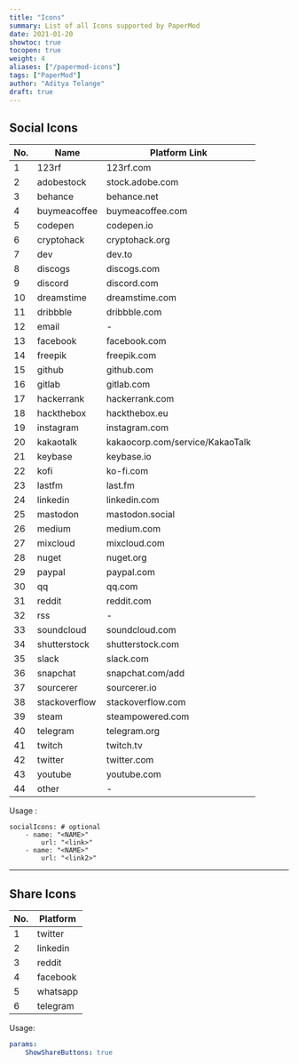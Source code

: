 ```yaml
---
title: "Icons"
summary: List of all Icons supported by PaperMod
date: 2021-01-20
showtoc: true
tocopen: true
weight: 4
aliases: ["/papermod-icons"]
tags: ["PaperMod"]
author: "Aditya Telange"
draft: true
---
```


## Social Icons

| No. | Name          | Platform Link                   |
| --- | ------------- | ------------------------------- |
| 1   | 123rf         | 123rf.com                       |
| 2   | adobestock    | stock.adobe.com                 |
| 3   | behance       | behance.net                     |
| 4   | buymeacoffee  | buymeacoffee.com                |
| 5   | codepen       | codepen.io                      |
| 6   | cryptohack    | cryptohack.org                  |
| 7   | dev           | dev.to                          |
| 8   | discogs       | discogs.com                     |
| 9   | discord       | discord.com                     |
| 10  | dreamstime    | dreamstime.com                  |
| 11  | dribbble      | dribbble.com                    |
| 12  | email         | -                               |
| 13  | facebook      | facebook.com                    |
| 14  | freepik       | freepik.com                     |
| 15  | github        | github.com                      |
| 16  | gitlab        | gitlab.com                      |
| 17  | hackerrank    | hackerrank.com                  |
| 18  | hackthebox    | hackthebox.eu                   |
| 19  | instagram     | instagram.com                   |
| 20  | kakaotalk     | kakaocorp.com/service/KakaoTalk |
| 21  | keybase       | keybase.io                      |
| 22  | kofi          | ko-fi.com                       |
| 23  | lastfm        | last.fm                         |
| 24  | linkedin      | linkedin.com                    |
| 25  | mastodon      | mastodon.social                 |
| 26  | medium        | medium.com                      |
| 27  | mixcloud      | mixcloud.com                    |
| 28  | nuget         | nuget.org                       |
| 29  | paypal        | paypal.com                      |
| 30  | qq            | qq.com                          |
| 31  | reddit        | reddit.com                      |
| 32  | rss           | -                               |
| 33  | soundcloud    | soundcloud.com                  |
| 34  | shutterstock  | shutterstock.com                |
| 35  | slack         | slack.com                       |
| 36  | snapchat      | snapchat.com/add                |
| 37  | sourcerer     | sourcerer.io                    |
| 38  | stackoverflow | stackoverflow.com               |
| 39  | steam         | steampowered.com                |
| 40  | telegram      | telegram.org                    |
| 41  | twitch        | twitch.tv                       |
| 42  | twitter       | twitter.com                     |
| 43  | youtube       | youtube.com                     |
| 44  | other         | -                               |

Usage :

```
socialIcons: # optional
    - name: "<NAME>"
        url: "<link>"
    - name: "<NAME>"
        url: "<link2>"
```

---

## Share Icons

| No. | Platform |
| --- | -------- |
| 1   | twitter  |
| 2   | linkedin |
| 3   | reddit   |
| 4   | facebook |
| 5   | whatsapp |
| 6   | telegram |

Usage:

```yml
params:
    ShowShareButtons: true
```
